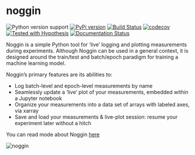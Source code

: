 # noggin

![Python version support](https://img.shields.io/badge/python-3.6%20&#8208;%203.8-blue.svg)
[![PyPi version](https://img.shields.io/pypi/v/noggin.svg)](https://pypi.python.org/pypi/noggin)
[![Build Status](https://travis-ci.com/rsokl/noggin.svg?branch=master)](https://travis-ci.com/rsokl/noggin)
[![codecov](https://codecov.io/gh/rsokl/noggin/branch/master/graph/badge.svg)](https://codecov.io/gh/rsokl/noggin)
[![Tested with Hypothesis](https://img.shields.io/badge/hypothesis-tested-brightgreen.svg)](https://hypothesis.readthedocs.io/)
[![Documentation Status](https://readthedocs.org/projects/noggin/badge/?version=latest)](https://noggin.readthedocs.io/en/latest/?badge=latest)

Noggin is a simple Python tool for ‘live’ logging and plotting measurements during experiments. Although Noggin can be used in a general context, it is designed around the train/test and batch/epoch paradigm for training a machine learning model.

Noggin’s primary features are its abilities to:

- Log batch-level and epoch-level measurements by name
- Seamlessly update a ‘live’ plot of your measurements, embedded within a Jupyter notebook
- Organize your measurements into a data set of arrays with labeled axes, via xarray
- Save and load your measurements & live-plot session: resume your experiment later without a hitch

You can read mode about Noggin [here](https://noggin.readthedocs.io/en/latest)

![noggin](https://user-images.githubusercontent.com/29104956/52166468-bf425700-26db-11e9-9324-1fc83d4bc71d.gif)

